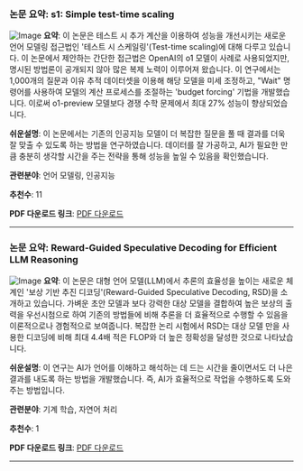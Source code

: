 ### 논문 요약: **s1: Simple test-time scaling**

![Image](https://cdn-thumbnails.huggingface.co/social-thumbnails/papers/2501.19393.png)
**요약**:
이 논문은 테스트 시 추가 계산을 이용하여 성능을 개선시키는 새로운 언어 모델링 접근법인 '테스트 시 스케일링'(Test-time scaling)에 대해 다루고 있습니다. 이 논문에서 제안하는 간단한 접근법은 OpenAI의 o1 모델이 사례로 사용되었지만, 명시된 방법론이 공개되지 않아 많은 복제 노력이 이루어져 왔습니다. 이 연구에서는 1,000개의 질문과 이유 추적 데이터셋을 이용해 해당 모델을 미세 조정하고, "Wait" 명령어를 사용하여 모델의 계산 프로세스를 조절하는 'budget forcing' 기법을 개발했습니다. 이로써 o1-preview 모델보다 경쟁 수학 문제에서 최대 27% 성능이 향상되었습니다.

**쉬운설명**:
이 논문에서는 기존의 인공지능 모델이 더 복잡한 질문을 풀 때 결과를 더욱 잘 맞출 수 있도록 하는 방법을 연구하였습니다. 데이터를 잘 가공하고, AI가 필요한 만큼 충분히 생각할 시간을 주는 전략을 통해 성능을 높일 수 있음을 확인했습니다.

**관련분야**: 언어 모델링, 인공지능

**추천수**: 11

**PDF 다운로드 링크**: [PDF 다운로드](https://arxiv.org/pdf/2501.19393)

---

### 논문 요약: **Reward-Guided Speculative Decoding for Efficient LLM Reasoning**

![Image](https://cdn-thumbnails.huggingface.co/social-thumbnails/papers/2501.19324.png)
**요약**:
이 논문은 대형 언어 모델(LLM)에서 추론의 효율성을 높이는 새로운 체계인 '보상 기반 추진 디코딩'(Reward-Guided Speculative Decoding, RSD)을 소개하고 있습니다. 가벼운 초안 모델과 보다 강력한 대상 모델을 결합하여 높은 보상의 출력을 우선시첨으로 하여 기존의 방법들에 비해 추론을 더 효율적으로 수행할 수 있음을 이론적으로나 경험적으로 보여줍니다. 복잡한 논리 시험에서 RSD는 대상 모델 만을 사용한 디코딩에 비해 최대 4.4배 적은 FLOP와 더 높은 정확성을 달성한 것으로 나타났습니다.

**쉬운설명**:
이 연구는 AI가 언어를 이해하고 해석하는 데 드는 시간을 줄이면서도 더 나은 결과를 내도록 하는 방법을 개발했습니다. 즉, AI가 효율적으로 작업을 수행하도록 도와주는 방법입니다.

**관련분야**: 기계 학습, 자연어 처리

**추천수**: 1

**PDF 다운로드 링크**: [PDF 다운로드](https://arxiv.org/pdf/2501.19324)

---